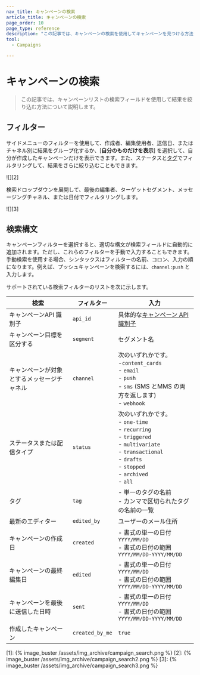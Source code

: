 ```yaml
---
nav_title: キャンペーンの検索
article_title: キャンペーンの検索
page_order: 10
page_type: reference
description: "この記事では、キャンペーンの検索を使用してキャンペーンを見つける方法について説明します。"
tool:
  - Campaigns

---
```


# キャンペーンの検索

> この記事では、キャンペーンリストの検索フィールドを使用して結果を絞り込む方法について説明します。

## フィルター

サイドメニューのフィルターを使用して、作成者、編集使用者、送信日、またはチャネル別に結果をグループ化するか、\[**自分のものだけを表示**] を選択して、自分が作成したキャンペーンだけを表示できます。また、ステータスと[タグ]({{site.baseurl}}/user_guide/administrative/app_settings/manage_app_group/tags/)でフィルタリングして、結果をさらに絞り込むこともできます。

![][2]

検索ドロップダウンを展開して、最後の編集者、ターゲットセグメント、メッセージングチャネル、または日付でフィルタリングします。

![][3]

## 検索構文

キャンペーンフィルターを選択すると、適切な構文が検索フィールドに自動的に追加されます。ただし、これらのフィルターを手動で入力することもできます。手動検索を使用する場合、シンタックスはフィルターの名前、コロン、入力の順になります。例えば、プッシュキャンペーンを検索するには、`channel:push` と入力します。

サポートされている検索フィルターのリストを次に示します。

| 検索 | フィルター | 入力 |
| --- | --- | --- |
| キャンペーンAPI 識別子 | `api_id` | 具体的な[キャンペーン API 識別子]({{site.baseurl}}/api/identifier_types#api-identifier-types) |
| キャンペーン目標を区分する | `segment` | セグメント名 |
| キャンペーンが対象とするメッセージチャネル | `channel` | 次のいずれかです。<br>-`content_cards`<br>- `email`<br>- `push`<br>- `sms` (SMS とMMS の両方を返します)<br>- `webhook`
| ステータスまたは配信タイプ | `status` | 次のいずれかです。<br>- `one-time`<br>- `recurring`<br>- `triggered`<br>- `multivariate`<br>- `transactional`<br> - `drafts`<br> - `stopped`<br> - `archived`<br> - `all` |
| タグ | `tag` | \- 単一のタグの名前 <br>\- カンマで区切られたタグの名前の一覧 |
| 最新のエディター | `edited_by` | ユーザーのメール住所 |
| キャンペーンの作成日 | `created` | \- 書式の単一の日付 `YYYY/MM/DD`<br> \- 書式の日付の範囲 `YYYY/MM/DD-YYYY/MM/DD` |
| キャンペーンの最終編集日 | `edited` | \- 書式の単一の日付 `YYYY/MM/DD`<br> \- 書式の日付の範囲 `YYYY/MM/DD-YYYY/MM/DD` |
| キャンペーンを最後に送信した日時 | `sent` | \- 書式の単一の日付 `YYYY/MM/DD`<br> \- 書式の日付の範囲 `YYYY/MM/DD-YYYY/MM/DD` |
| 作成したキャンペーン | `created_by_me` | `true` |


[1]: {% image_buster /assets/img_archive/campaign_search.png %}
[2]: {% image_buster /assets/img_archive/campaign_search2.png %}
[3]: {% image_buster /assets/img_archive/campaign_search3.png %}
